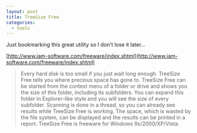 ```yaml
---
layout: post
title: TreeSize Free
categories:
  - tools
---
```

Just bookmarking this great utility so I don't lose it later...

[http://www.jam-software.com/freeware/index.shtml](http://www.jam-software.com/freeware/index.shtml)

> Every hard disk is too small if you just wait long enough.
> TreeSize Free tells you where precious space has gone to.
> TreeSize Free can be started from the context menu of a folder or drive
> and shows you the size of this folder, including its subfolders.
> You can expand this folder in Explorer-like style and you will see the size
> of every subfolder. Scanning is done in a thread, so you can already see
> results while TreeSize Free is working. The space, which is wasted by the
> file system, can be displayed and the results can be printed in a report.
> TreeSize Free is freeware for Windows 9x/2000/XP/Vista.